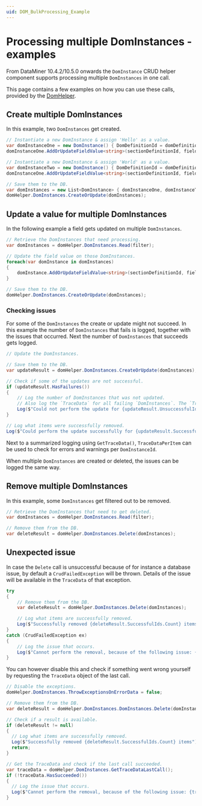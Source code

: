 ```yaml
---
uid: DOM_BulkProcessing_Example
---
```

# Processing multiple DomInstances - examples

From DataMiner 10.4.2/10.5.0 onwards the `DomInstance` CRUD helper component supports processing multiple `DomInstances` in one call.

This page contains a few examples on how you can use these calls, provided by the [DomHelper](xref:DomHelper_class#multiple-instances).

## Create multiple DomInstances

In this example, two `DomInstances` get created.

  ```csharp
  // Instantiate a new DomInstance & assign 'Hello' as a value.
  var domInstanceOne = new DomInstance() { DomDefinitionId = domDefinitionId };
  domInstanceOne.AddOrUpdateFieldValue<string>(sectionDefinitionId, fieldDescriptorId, "Hello");

  // Instantiate a new DomInstance & assign 'World' as a value.
  var domInstanceTwo = new DomInstance() { DomDefinitionId = domDefinitionId };
  domInstanceOne.AddOrUpdateFieldValue<string>(sectionDefinitionId, fieldDescriptorId, "World");

  // Save them to the DB.
  var domInstances = new List<DomInstance> { domInstanceOne, domInstanceTwo };
  domHelper.DomInstances.CreateOrUpdate(domInstances);
  ```

## Update a value for multiple DomInstances

In the following example a field gets updated on multiple `DomInstances`.

  ```csharp
  // Retrieve the DomInstances that need processing.
  var domInstances = domHelper.DomInstances.Read(filter);

  // Update the field value on those DomInstances.
  foreach(var domInstance in domInstances)
  {
      domInstance.AddOrUpdateFieldValue<string>(sectionDefinitionId, fieldDescriptorId, newValue);
  }

  // Save them to the DB.
  domHelper.DomInstances.CreateOrUpdate(domInstances);
  ```

### Checking issues

For some of the `DomInstances` the create or update might not succeed. In this example the number of `DomInstances` that fails is logged, together with the issues that occurred. Next the number of `DomInstances` that succeeds gets logged.

  ```csharp
  // Update the DomInstances.

  // Save them to the DB.
  var updateResult = domHelper.DomInstances.CreateOrUpdate(domInstances);

  // Check if some of the updates are not successful.
  if (updateResult.HasFailures())
  {
      // Log the number of DomInstances that was not updated.
      // Also log the `TraceData` for all failing `DomInstances`. The `TraceData` contains all errors and warnings.
      Log($"Could not perform the update for {updateResult.UnsuccessfulIds.Count} items: {updateResult.GetTraceData()}");
  }

  // Log what items were successfully removed.
  Log($"Could perform the update successfully for {updateResult.SuccessfulItems.Count} items");
  ```

Next to a summarized logging using `GetTraceData()`, `TraceDataPerItem` can be used to check for errors and warnings per `DomInstanceId`.

When multiple `DomInstances` are created or deleted, the issues can be logged the same way.

## Remove multiple DomInstances

In this example, some `DomInstances` get filtered out to be removed.

  ```csharp
  // Retrieve the DomInstances that need to get deleted.
  var domInstances = domHelper.DomInstances.Read(filter);

  // Remove them from the DB.
  var deleteResult = domHelper.DomInstances.Delete(domInstances);
  ```

## Unexpected issue

In case the `Delete` call is unsuccessful because of for instance a database issue, by default a `CrudFailedException` will be thrown. Details of the issue will be available in the `TraceData` of that exception.

  ```csharp
  try
  {
      // Remove them from the DB.
      var deleteResult = domHelper.DomInstances.Delete(domInstances);

      // Log what items are successfully removed.
      Log($"Successfully removed {deleteResult.SuccessfulIds.Count} items");
  }
  catch (CrudFailedException ex)
  {
      // Log the issue that occurs.
      Log($"Cannot perform the removal, because of the following issue: {ex.TraceData}");
  }
  ```

You can however disable this and check if something went wrong yourself by requesting the `TraceData` object of the last call.

  ```csharp
  // Disable the exceptions.
  domHelper.DomInstances.ThrowExceptionsOnErrorData = false;

  // Remove them from the DB.
  var deleteResult = domHelper.DomInstances.DomInstances.Delete(domInstances);

  // Check if a result is available.
  if (deleteResult != null)
  {
    // Log what items are successfully removed.
    Log($"Successfully removed {deleteResult.SuccessfulIds.Count} items");
    return;
  }
  
  // Get the TraceData and check if the last call succeeded.
  var traceData = domHelper.DomInstances.GetTraceDataLastCall();
  if (!traceData.HasSucceeded())
  {
    // Log the issue that occurs.
    Log($"Cannot perform the removal, because of the following issue: {traceData}");
  }
  ```
